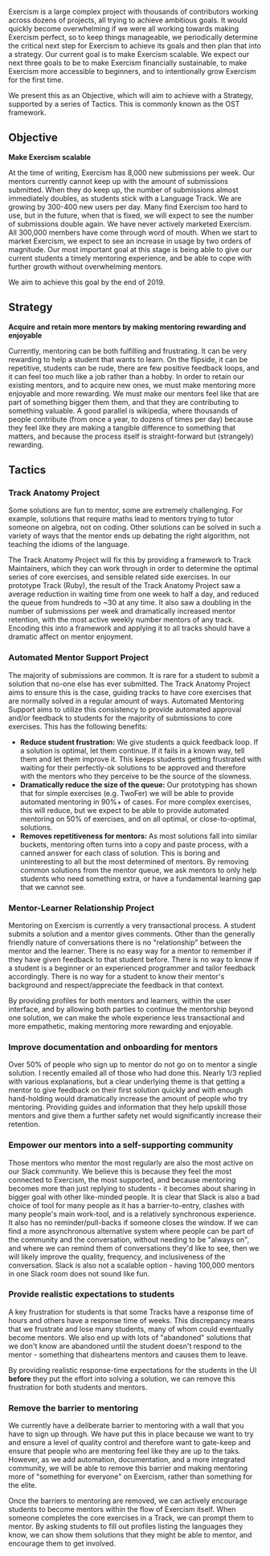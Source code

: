 Exercism is a large complex project with thousands of contributors working across dozens of projects, all trying to achieve ambitious goals. It would quickly become overwhelming if we were all working towards making Exercism perfect, so to keep things manageable, we periodically determine the critical next step for Exercism to achieve its goals and then plan that into a strategy. Our current goal is to make Exercism scalable. We expect our next three goals to be to make Exercism financially sustainable, to make Exercism more accessible to beginners, and to intentionally grow Exercism for the first time.

We present this as an Objective, which will aim to achieve with a Strategy, supported by a series of Tactics. This is commonly known as the OST framework.

## Objective

**Make Exercism scalable**

At the time of writing, Exercism has 8,000 new submissions per week. Our mentors currently cannot keep up with the amount of submissions submitted. When they do keep up, the number of submissions almost immediately doubles, as students stick with a Language Track. We are growing by 300-400 new users per day. Many find Exercism too hard to use, but in the future, when that is fixed, we will expect to see the number of submissions double again. We have never actively marketed Exercism. All 300,000 members have come through word of mouth. When we start to market Exercism, we expect to see an increase in usage by two orders of magnitude. Our most important goal at this stage is being able to give our current students a timely mentoring experience, and be able to cope with further growth without overwhelming mentors.

We aim to achieve this goal by the end of 2019.

## Strategy

**Acquire and retain more mentors by making mentoring rewarding and enjoyable**

Currently, mentoring can be both fulfilling and frustrating. It can be very rewarding to help a student that wants to learn. On the flipside, it can be repetitive, students can be rude, there are few positive feedback loops, and it can feel too much like a job rather than a hobby. In order to retain our existing mentors, and to acquire new ones, we must make mentoring more enjoyable and more rewarding. We must make our mentors feel like that are part of something bigger them them, and that they are contributing to something valuable. A good parallel is wikipedia, where thousands of people contribute (from once a year, to dozens of times per day) because they feel like they are making a tangible difference to something that matters, and because the process itself is straight-forward but (strangely) rewarding.

## Tactics

### Track Anatomy Project

Some solutions are fun to mentor, some are extremely challenging. For example, solutions that require maths lead to mentors trying to tutor someone on algebra, not on coding. Other solutions can be solved in such a variety of ways that the mentor ends up debating the right algorithm, not teaching the idioms of the language.

The Track Anatomy Project will fix this by providing a framework to Track Maintainers, which they can work through in order to determine the optimal series of core exercises, and sensible related side exercises. In our prototype Track (Ruby), the result of the Track Anatomy Project saw a average reduction in waiting time from one week to half a day, and reduced the queue from hundreds to ~30 at any time. It also saw a doubling in the number of submissions per week and dramatically increased mentor retention, with the most active weekly number mentors of any track. Encoding this into a framework and applying it to all tracks should have a dramatic affect on mentor enjoyment.

### Automated Mentor Support Project

The majority of submissions are common. It is rare for a student to submit a solution that no-one else has ever submitted. The Track Anatomy Project aims to ensure this is the case, guiding tracks to have core exercises that are normally solved in a regular amount of ways. Automated Mentoring Support aims to utilize this consistency to provide automated approval and/or feedback to students for the majority of submissions to core exercises. This has the following benefits:
- **Reduce student frustration:** We give students a quick feedback loop. If a solution is optimal, let them continue. If it fails in a known way, tell them and let them improve it. This keeps students getting frustrated with waiting for their perfectly-ok solutions to be approved and therefore with the mentors who they perceive to be the source of the slowness.
- **Dramatically reduce the size of the queue:** Our prototyping has shown that for simple exercises (e.g. TwoFer) we will be able to provide automated mentoring in 90%+ of cases. For more complex exercises, this will reduce, but we expect to be able to provide automated mentoring on 50% of exercises, and on all optimal, or close-to-optimal, solutions.
- **Removes repetitiveness for mentors:** As most solutions fall into similar buckets, mentoring often turns into a copy and paste process, with a canned answer for each class of solution. This is boring and uninteresting to all but the most determined of mentors. By removing common solutions from the mentor queue, we ask mentors to only help students who need something extra, or have a fundamental learning gap that we cannot see.

### Mentor-Learner Relationship Project

Mentoring on Exercism is currently a very transactional process. A student submits a solution and a mentor gives comments. Other than the generally friendly nature of conversations there is no "relationship" between the mentor and the learner. There is no easy way for a mentor to remember if they have given feedback to that student before. There is no way to know if a student is a beginner or an experienced programmer and tailor feedback accordingly. There is no way for a student to know their mentor's background and respect/appreciate the feedback in that context.

By providing profiles for both mentors and learners, within the user interface, and by allowing both parties to continue the mentorship beyond one solution, we can make the whole experience less transactional and more empathetic, making mentoring more rewarding and enjoyable.

### Improve documentation and onboarding for mentors

Over 50% of people who sign up to mentor do not go on to mentor a single solution. I recently emailed all of those who had done this. Nearly 1/3 replied with various explanations, but a clear underlying theme is that getting a mentor to give feedback on their first solution quickly and with enough hand-holding would dramatically increase the amount of people who try mentoring. Providing guides and information that they help upskill those mentors and give them a further safety net would significantly increase their retention.

### Empower our mentors into a self-supporting community

Those mentors who mentor the most regularly are also the most active on our Slack community. We believe this is because they feel the most connected to Exercism, the most supported, and because mentoring becomes more than just replying to students - it becomes about sharing in bigger goal with other like-minded people. It is clear that Slack is also a bad choice of tool for many people as it has a barrier-to-entry, clashes with many people's main work-tool, and is a relatively synchronous experience. It also has no reminder/pull-backs if someone closes the window. If we can find a more asynchronous alternative system where people can be part of the community and the conversation, without needing to be "always on", and where we can remind them of conversations they'd like to see, then we will likely improve the quality, frequency, and inclusiveness of the conversation. Slack is also not a scalable option - having 100,000 mentors in one Slack room does not sound like fun.

### Provide realistic expectations to students

A key frustration for students is that some Tracks have a response time of hours and others have a response time of weeks. This discrepancy means that we frustrate and lose many students, many of whom could eventually become mentors. We also end up with lots of "abandoned" solutions that we don't know are abandoned until the student doesn't respond to the mentor - something that disheartens mentors and causes them to leave.

By providing realistic response-time expectations for the students in the UI **before** they put the effort into solving a solution, we can remove this frustration for both students and mentors.

### Remove the barrier to mentoring

We currently have a deliberate barrier to mentoring with a wall that you have to sign up through. We have put this in place because we want to try and ensure a level of quality control and therefore want to gate-keep and ensure that people who are mentoring feel like they are up to the taks. However, as we add automation, documentation, and a more integrated community, we will be able to remove this barrier and making mentoring more of "something for everyone" on Exercism, rather than something for the elite.

Once the barriers to mentoring are removed, we can actively encourage students to become mentors within the flow of Exercism itself. When someone completes the core exercises in a Track, we can prompt them to mentor. By asking students to fill out profiles listing the languages they know, we can show them solutions that they might be able to mentor, and encourage them to get involved.
